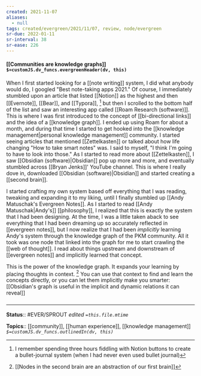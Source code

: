```yaml
---
created: 2021-11-07 
aliases:
  - null
tags: created/evergreen/2021/11/07, review, node/evergreen
sr-due: 2022-01-11
sr-interval: 38
sr-ease: 226
---
```


#### [[Communities are knowledge graphs]] `$=customJS.dv_funcs.evergreenHeader(dv, this)`

When I first started looking for a [[note writing]] system, I did what anybody would do, I googled "Best note-taking apps 2021." Of course, I immediately stumbled upon an article that listed [[Notion]] as the highest and then [[Evernote]], [[Bear]], and [[Typora]], [^1] but then I scrolled to the bottom half of the list and saw an interesting app called [[Roam Research (software)]]. This is where I was first introduced to the concept of [[bi-directional links]] and the idea of a [[knowledge graph]]. I ended up using Roam for about a month, and during that time I started to get hooked into the [[knowledge management|personal knowledge management]] community. I started seeing articles that mentioned [[Zettelkasten]] or talked about how life changing "How to take smart notes" was. I said to myself, "I think I'm going to have to look into those." As I started to read more about [[Zettelkasten]], I saw [[Obsidian (software)|Obsidian]] pop up more and more, and eventually stumbled across [[Bryan Jenks]]' YouTube channel. This is where I really dove in, downloaded [[Obsidian (software)|Obsidian]] and started creating a [[second brain]].

[^1]: I remember spending three hours fiddling with Notion buttons to create a bullet-journal system (when I had never even used bullet journal)

I started crafting my own system based off everything that I was reading, tweaking and expanding it to my liking, until I finally stumbled up [[Andy Matuschak's Evergreen Notes]]. As I started to read [[Andy Matuschak|Andy's]] [[philosophy]], I realized that this is exactly the system that I had been designing. At the time, I was a little taken aback to see everything that I had been dreaming up so accurately reflected in [[evergreen notes]], but I now realize that I had been *implicitly* learning Andy's system through the knowledge graph of the PKM community. 
All it took was one node that linked into the graph for me to start crawling the [[web of thought]]. I read about things upstream and downstream of [[evergreen notes]] and implicitly learned that concept. 

This is the power of the knowledge graph. It expands your learning by placing thoughts in context. [^2] You can use that context to find and learn the concepts directly, or you can let them implicitly make you smarter: [[Obsidian's graph is useful in the implicit and dynamic relations it can reveal]]

[^2]: [[Nodes in the second brain are an abstraction of our first brain]]

### <hr class="footnote"/>

**Status**:: #EVER/SPROUT 
*edited `=this.file.mtime`*

**Topics**:: [[community]], [[human experience]], [[knowledge management]]
*`$=customJS.dv_funcs.outlinedIn(dv, this)`*
